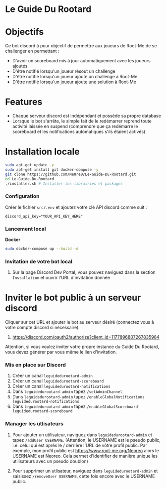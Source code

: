 
# Le Guide Du Rootard

# Objectifs

Ce bot discord à pour objectif de permettre aux joueurs de Root-Me de se challenger en permettant :

- D'avoir un scoreboard mis à jour automatiquement avec les joueurs ajoutés
- D'être notifié lorsqu'un joueur résout un challenge
- D'être notifié lorsqu'un joueur ajoute un challenge à Root-Me
- D'être notifié lorsqu'un joueur ajoute une solution à Root-Me

# Features

- Chaque serveur discord est indépendant et possède sa propre database
- Lorsque le bot s'arrête, le simple fait de le redémarrer reprend toute activité laissée en suspend (comprendre que ça redémarre le scoreboard et les notifications automatiques s'ils étaient activés)  

# Installation locale


```bash
sudo apt-get update -y
sudo apt-get install git docker-compose -y
git clone https://github.com/Ne0re0/Le-Guide-Du-Rootard.git
cd Le-Guide-Du-Rootard
./installer.sh # Installer les librairies et packages
```

### Configuration 

Créer le fichier `src/.env` et ajoutez votre clé API discord comme suit :
```
discord_api_key="YOUR_API_KEY_HERE"
```


### Lancement local

**Docker**
```bash
sudo docker-compose up --build -d
```

### Invitation de votre bot local

1. Sur la page Discord Dev Portal, vous pouvez naviguez dans la section `Installation` et ouvrir l'URL d'invitation donnée


# Inviter le bot public à un serveur discord

Cliquer sur cet URL et ajouter le bot au serveur désiré (connectez vous à votre compte discord si nécessaire). 
1. https://discord.com/oauth2/authorize?client_id=1177896807267835984

Attention, si vous voulez inviter votre propre instance du Guide Du Rootard, vous devez générer par vous même le lien d'invitation.


### Mis en place sur Discord

1. Créer un canal `leguidedurootard-admin`
2. Créer un canal `leguidedurootard-scoreboard`
3. Créer un canal `leguidedurootard-notifications`
4. Dans `leguidedurootard-admin` tapez `/setAdminChannel`
5. Dans `leguidedurootard-admin` tapez `/enableGlobalNotifications leguidedurootard-notifications`
6. Dans `leguidedurootard-admin` tapez `/enableGlobalScoreboard leguidedurootard-scoreboard`

### Manager les utlisateurs

1. Pour ajouter un utilisateur, naviguez dans `leguidedurootard-admin` et tapez `/addUser USERNAME`. (Attention, le USERNAME est le pseudo public, i.e. celui qui est après le / derrière l'URL de vôtre profil public. Par exemple, mon profil public est https://www.root-me.org/Neoreo alors le USERNAME est Neoreo. Cela permet d'identifier de manière unique les utilisateurs avec un pseudo doublon)

2. Pour supprimer un utlisateur, naviguez dans `leguidedurootard-admin` et saisissez `/removeUser USERNAME`, cette fois encore avec le USERNAME public.

